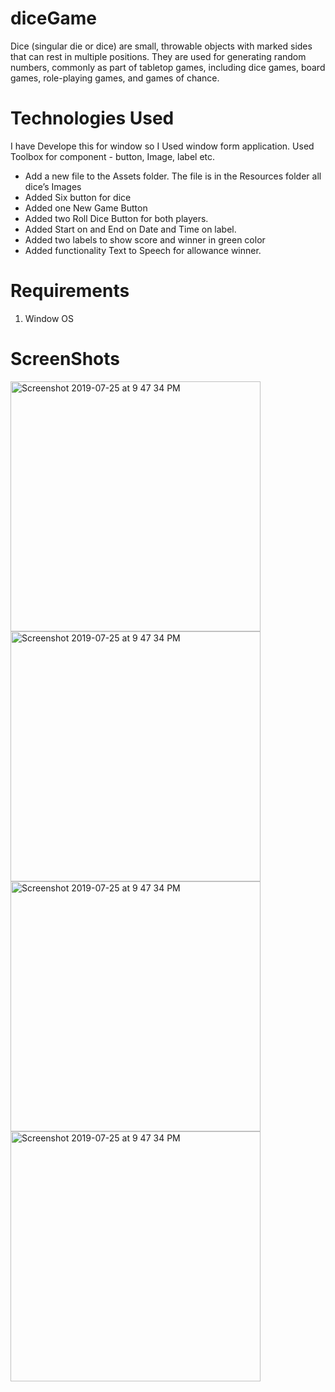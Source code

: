 # diceGame
Dice (singular die or dice) are small, throwable objects with marked sides that can rest in multiple positions. They are used for generating random numbers, commonly as part of 
tabletop games, including dice games, board games, role-playing games, and games of chance.

# Technologies Used
I have Develope this for window so I Used window form application. Used Toolbox for component - button, Image, label etc. 
- Add a new file to the Assets folder. The file is in the Resources folder all dice’s Images
- Added Six button for dice 
- Added one New Game Button 
- Added two Roll Dice Button for both players.
- Added Start on and End on Date and Time on label.
- Added two labels to show score and winner in green color 
- Added functionality Text to Speech for allowance winner.

# Requirements
1. Window OS

# ScreenShots

<img width="400" alt="Screenshot 2019-07-25 at 9 47 34 PM" src="http://demo.sequenceitindia.com/AppImage/Dice1.PNG">
<img width="400" alt="Screenshot 2019-07-25 at 9 47 34 PM" src="http://demo.sequenceitindia.com/AppImage/Dice2.PNG">
<img width="400" alt="Screenshot 2019-07-25 at 9 47 34 PM" src="http://demo.sequenceitindia.com/AppImage/Dice3.PNG">
<img width="400" alt="Screenshot 2019-07-25 at 9 47 34 PM" src="http://demo.sequenceitindia.com/AppImage/Dice3.PNG">